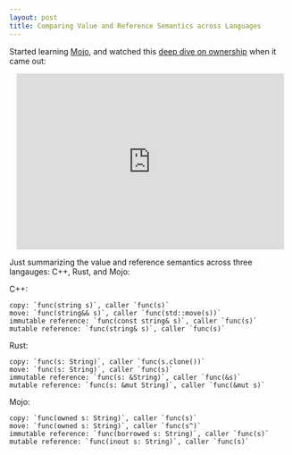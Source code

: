 ```yaml
---
layout: post
title: Comparing Value and Reference Semantics across Languages
---
```


Started learning [Mojo](https://docs.modular.com/mojo/manual/), and watched this [deep dive on ownership](https://www.youtube.com/watch?v=9ag0fPMmYPQ) when it came out:

<div style="max-width: 95%; width: 560px; margin: 0 auto;">
<iframe width="100%" height=315 src="https://www.youtube.com/embed/9ag0fPMmYPQ?si=q1rL7p2p5e7t2Mkd" title="YouTube video player" frameborder="0" allow="accelerometer; autoplay; clipboard-write; encrypted-media; gyroscope; picture-in-picture; web-share" referrerpolicy="strict-origin-when-cross-origin" allowfullscreen></iframe>
</div>

Just summarizing the value and reference semantics across three langauges: C++, Rust, and Mojo:

C++:

```
copy: `func(string s)`, caller `func(s)`
move: `func(string&& s)`, caller `func(std::move(s))`
immutable reference: `func(const string& s)`, caller `func(s)`
mutable reference: `func(string& s)`, caller `func(s)`
```

Rust:
```
copy: `func(s: String)`, caller `func(s.clone())`
move: `func(s: String)`, caller `func(s)`
immutable reference: `func(s: &String)`, caller `func(&s)`
mutable reference: `func(s: &mut String)`, caller `func(&mut s)`
```

Mojo:
```
copy: `func(owned s: String)`, caller `func(s)`
move: `func(owned s: String)`, caller `func(s^)`
immutable reference: `func(borrowed s: String)`, caller `func(s)`
mutable reference: `func(inout s: String)`, caller `func(s)`
```
